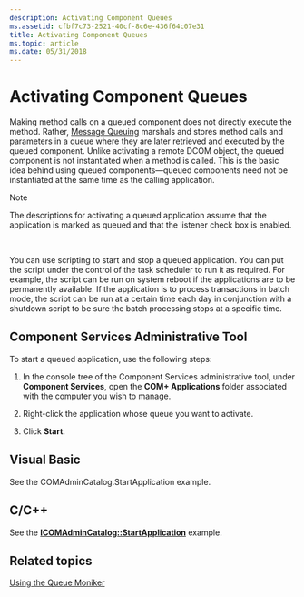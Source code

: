 ```yaml
---
description: Activating Component Queues
ms.assetid: cfbf7c73-2521-40cf-8c6e-436f64c07e31
title: Activating Component Queues
ms.topic: article
ms.date: 05/31/2018
---
```


# Activating Component Queues

Making method calls on a queued component does not directly execute the method. Rather, [Message Queuing](/previous-versions/windows/desktop/legacy/ms711472(v=vs.85)) marshals and stores method calls and parameters in a queue where they are later retrieved and executed by the queued component. Unlike activating a remote DCOM object, the queued component is not instantiated when a method is called. This is the basic idea behind using queued components—queued components need not be instantiated at the same time as the calling application.

> [!Note]  
> The descriptions for activating a queued application assume that the application is marked as queued and that the listener check box is enabled.

 

You can use scripting to start and stop a queued application. You can put the script under the control of the task scheduler to run it as required. For example, the script can be run on system reboot if the applications are to be permanently available. If the application is to process transactions in batch mode, the script can be run at a certain time each day in conjunction with a shutdown script to be sure the batch processing stops at a specific time.

## Component Services Administrative Tool

To start a queued application, use the following steps:

1.  In the console tree of the Component Services administrative tool, under **Component Services**, open the **COM+ Applications** folder associated with the computer you wish to manage.

2.  Right-click the application whose queue you want to activate.

3.  Click **Start**.

## Visual Basic

See the COMAdminCatalog.StartApplication example.

## C/C++

See the [**ICOMAdminCatalog::StartApplication**](/windows/desktop/api/ComAdmin/nf-comadmin-icomadmincatalog-startapplication) example.

## Related topics

<dl> <dt>

[Using the Queue Moniker](using-the-queue-moniker.md)
</dt> </dl>

 

 



